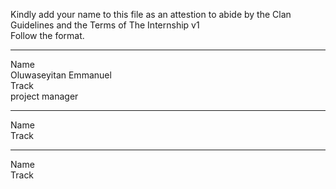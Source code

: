 Kindly add your name to this file as an attestion to abide by the Clan Guidelines and the Terms of The Internship v1
<br/> Follow the format.<br/> 
___
Name <br/>Oluwaseyitan Emmanuel<br/>
Track <br/> project manager <br/>
___
Name <br/>
Track
___
Name <br/>
Track
